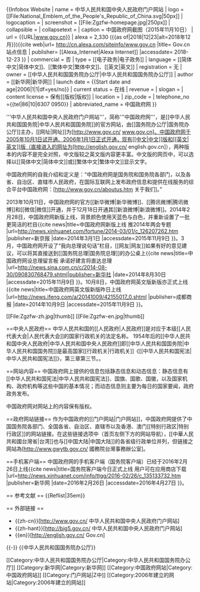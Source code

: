 {{Infobox Website
| name            = 中华人民共和国中央人民政府门户网站
| logo             = [[File:National_Emblem_of_the_People's_Republic_of_China.svg|50px]]
| logocaption     = 
| screenshot       = [[File:Zgzfw-homepage.jpg|250px]]
| collapsible      = 
| collapsetext     = 
| caption          = 中国政府网截图（2015年11月10日）
| url              = {{URL|www.gov.cn}}
| alexa            = 2,330 ({{as of|2018|12|23|alt=2018年12月}})<ref name="alexa">{{cite web|url= http://cn.alexa.com/siteinfo/www.gov.cn |title= Gov.cn站点信息 | publisher= [[Alexa_Internet|Alexa Internet]] |accessdate= 2018-12-23 }}</ref>
| commercial  = 否
| type             = [[电子政务|电子政务]]
| language      = [[简体中文|简体中文]]、[[繁体中文|繁体中文]]、[[英文|英文]]
| registration   = 无
| owner            = [[中华人民共和国国务院办公厅|中华人民共和国国务院办公厅]]
| author           = [[新华网|新华网]]
| launch date   = {{Start date and age|2006|1|1|df=yes/no}}
| current status = 在线
| revenue          = 
| slogan           = 
| content license  = 保有[[版权|版权]]
| location         =
| zip_code         =
| telephone_no ={{tel|86|10|6307 0950}}
| abbreviated_name = 中国政府网
}}

'''中华人民共和国中央人民政府门户网站'''，简称'''中国政府网'''，是[[中华人民共和国国务院|中华人民共和国国务院]]的官方网站，由[[国务院办公厅|国务院办公厅]]主办，[[网址|网址]]为[http://www.gov.cn/ www.gov.cn]。中国政府网于2005年10月1日试开通、2006年1月1日正式开通，现有[[中文|中文]]版和[[英文|英文]]版（直接进入的网址为[http://english.gov.cn/ english.gov.cn]），两种版本的内容不是完全对照，中文版较之英文版内容更丰富。中文版的网页中，可以选择以[[简体中文|简体中文]]或[[繁体中文|繁体中文]]显示文字。

中国政府网的自我介绍和定义是：“中国政府网是国务院和国务院各部门，以及各省、自治区、直辖市人民政府，在国际互联网上发布政府信息和提供在线服务的综合平台<ref>中国政府网：[http://www.gov.cn/aboutus.htm 关于我们]</ref>。”

2013年10月11日，中国政府网的官方[[新华微博|新华微博]]、[[腾讯微博|腾讯微博]]和[[微信|微信]]开通，并于12月18日开通其[[新浪微博|新浪微博]]。2014年2月28日，中国政府网新版上线，背景颜色使用天蓝色与白色，并重新设置了一批更简洁的栏目<ref>{{cite news|title=中国政府网新版上线 推2014年两会专题  |url=http://news.xinhuanet.com/fortune/2014-03/01/c_126207262.htm |publisher=新京报 |date=2014年3月1日 |accessdate=2015年11月9日 }}</ref>。3月，中国政府网开设了“我向总理说句话”栏目，[[网友|网友]]如果有好的意见建议，可以将其直接送到[[国务院总理|国务院总理]]的办公桌上<ref>{{cite news|title=中国政府网设总理留言板 承诺好建言将直达总理  |url=http://news.sina.com.cn/c/2014-08-30/090830768479.shtml|publisher=新华社 |date=2014年8月30日 |accessdate=2015年11月9日 }}</ref>。10月8日，中国政府网英文版新版亦正式上线<ref>{{cite news|title=中国政府网英文版新版昨日上线  |url=http://news.ifeng.com/a/20141009/42155017_0.shtml |publisher=成都商报 |date=2014年10月9日 |accessdate=2015年11月9日 }}</ref>。

[[File:Zgzfw-zh.jpg|thumb]]
[[File:Zgzfw-en.jpg|thumb]]

==中央人民政府==
中华人民共和国的[[人民政府|人民政府]]是对应于本级[[人民代表大会|人民代表大会]]的国家行政机关的法定名称。 1954年后的[[中华人民共和国中央人民政府|中华人民共和国中央人民政府]]即[[中华人民共和国国务院|中华人民共和国国务院]]是最高国家[[行政机关|行政机关]]<ref>《[[中华人民共和国宪法|中华人民共和国宪法]]》，第三章第三节。</ref>。

==网站内容==
中国政府网上提供的信息包括静态信息和动态信息：静态信息有[[中华人民共和国宪法|中华人民共和国宪法]]、国旗、国歌、国徽，以及国家机构、政府机构等这些中国的基本情况；而动态信息则主要为每日的国家要闻，政府政务发布。

中国政府网对网站上的内容保有版权。

==政府网站链接==
作为中国政府的[[门户网站|门户网站]]，中国政府网提供了中国国务院各部门、全国各省、自治区、直辖市以及香港、澳门[[特别行政区|特别行政区]]的网站链接。在这些链接选项中（首页左侧下方的网站导航），[[中華人民共和國台灣省|台湾]]也与[[中国大陆|中国大陆]]的各省级行政单位并列，但链接之网站為[http://www.gwytb.gov.cn/ 國務院台灣事務辦公室]。

==手机客户端==
中国政府网的手机客户端（国务院客户端）已经于2016年2月26日上线<ref>{{cite news|title=国务院客户端今日正式上线 用户可在应用商店下载  |url=http://news.xinhuanet.com/info/ttgg/2016-02/26/c_135133732.htm |publisher=新华网 |date=2016年2月26日 |accessdate=2016年4月27日 }}</ref>。

== 参考文献 ==
{{Reflist|35em}}

== 外部链接 ==
* {{zh-cn}}[http://www.gov.cn/ 中华人民共和国中央人民政府门户网站]
* {{zh-hant}}[http://big5.gov.cn/ 中华人民共和国中央人民政府门户网站]
* {{en}}[http://english.gov.cn/ Gov.cn]

{{-}}
{{中华人民共和国国务院办公厅}}

[[Category:中华人民共和国国务院办公厅|Category:中华人民共和国国务院办公厅]]
[[Category:新华网|Category:新华网]]
[[Category:中国政府网站|Category:中国政府网站]]
[[Category:门户网站|Z中]]
[[Category:2006年建立的网站|Category:2006年建立的网站]]